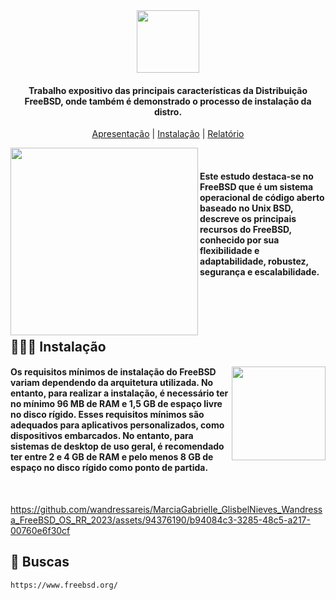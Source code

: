 <div align="center">
   <img src= "https://user-images.githubusercontent.com/94376190/230129990-71a2933a-c49e-4117-97ca-30a3271d2a4e.png" width = "100px"/>
   <h4 align=""> Trabalho expositivo das principais características da Distribuição FreeBSD, onde também é demonstrado o processo de instalação da distro.</h4>

   [Apresentação](./Apresenta%C3%A7%C3%A3o/apresentacao.pdf) | [Instalação](./Tutorial%20de%20Instala%C3%A7%C3%A3o/tutorial-de-instalacao.mp4) | [Relatório](./Relat%C3%B3rio/Relatorio_FreeBSD_sbc_Marcia_Glisbel_Wandressa.pdf)
</div>
   <img src="https://github.com/wandressareis/MarciaGabrielle_GlisbelNieves_Wandressa_FreeBSD_OS_RR_2023/assets/94376190/1d463b6e-e500-4f5b-aba8-5ac17d9f9253" align="left" width="300">
<br> 
<div> 
   <h4 align="left"> Este estudo destaca-se no FreeBSD que é um sistema operacional de código aberto baseado no Unix BSD, descreve os principais recursos do FreeBSD, conhecido por sua flexibilidade e adaptabilidade, robustez, segurança e escalabilidade. </h4>
</div>
<br>
<br>
<br>

## 👩🏻‍💻 Instalação
<div>
   <img src="https://github.com/wandressareis/MarciaGabrielle_GlisbelNieves_Wandressa_FreeBSD_OS_RR_2023/assets/94376190/625e7258-53b9-4c17-a601-46770894b4ca"  width="150" align="right">
    <h4 align="left"> Os requisitos mínimos de instalação do FreeBSD variam dependendo da arquitetura utilizada. No entanto, para realizar a instalação, é necessário ter no mínimo 96 MB de RAM e 1,5 GB de espaço livre no disco rígido. Esses requisitos mínimos são adequados para aplicativos personalizados, como dispositivos embarcados. No entanto, para sistemas de desktop de uso geral, é recomendado ter entre 2 e 4 GB de RAM e pelo menos 8 GB de espaço no disco rígido como ponto de partida. </h4>
</div>
<br>

https://github.com/wandressareis/MarciaGabrielle_GlisbelNieves_Wandressa_FreeBSD_OS_RR_2023/assets/94376190/b94084c3-3285-48c5-a217-00760e6f30cf

## 🔎 Buscas
``` bash 
https://www.freebsd.org/
```
